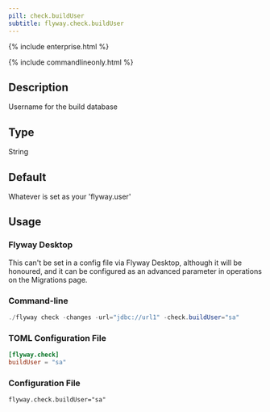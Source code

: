 ```yaml
---
pill: check.buildUser
subtitle: flyway.check.buildUser
---
```


{% include enterprise.html %}

{% include commandlineonly.html %}

## Description

Username for the build database

## Type

String

## Default

Whatever is set as your 'flyway.user'

## Usage

### Flyway Desktop

This can't be set in a config file via Flyway Desktop, although it will be honoured, and it can be configured as an advanced parameter in operations on the Migrations page.

### Command-line

```powershell
./flyway check -changes -url="jdbc://url1" -check.buildUser="sa"
```

### TOML Configuration File

```toml
[flyway.check]
buildUser = "sa"
```

### Configuration File

```properties
flyway.check.buildUser="sa"
```
